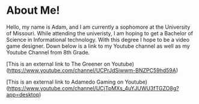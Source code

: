 <h1 id="about-me-">About Me!</h1>
<p>Hello, my name is Adam, and I am currently a sophomore at the University of Missouri. While attending the univeristy, I am hoping to get a Bachelor of Science in Informational technology. With this degree I hope to be a video game designer. Down below is a link to my Youtube channel as well as my Youtube Channel from 8th Grade.</p>
<p>[This is an external link to The Greener on Youtube) (<a href="https://www.youtube.com/channel/UCPrJdSiwwm-BNZPC59hd59A">https://www.youtube.com/channel/UCPrJdSiwwm-BNZPC59hd59A</a>)</p>
<p>[This is an external link to Adamedo Gaming on Youtube) (<a href="https://www.youtube.com/channel/UCjTpMXs_4uYJUWU3fTGZO8g?app=desktop">https://www.youtube.com/channel/UCjTpMXs_4uYJUWU3fTGZO8g?app=desktop</a>) </p>

